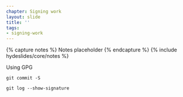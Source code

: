 ```yaml
---
chapter: Signing work
layout: slide
title: ''
tags:
- signing-work
---
```


{% capture notes %}
Notes placeholder
{% endcapture %}
{% include hydeslides/core/notes %}

Using GPG

```
git commit -S

git log --show-signature
```
